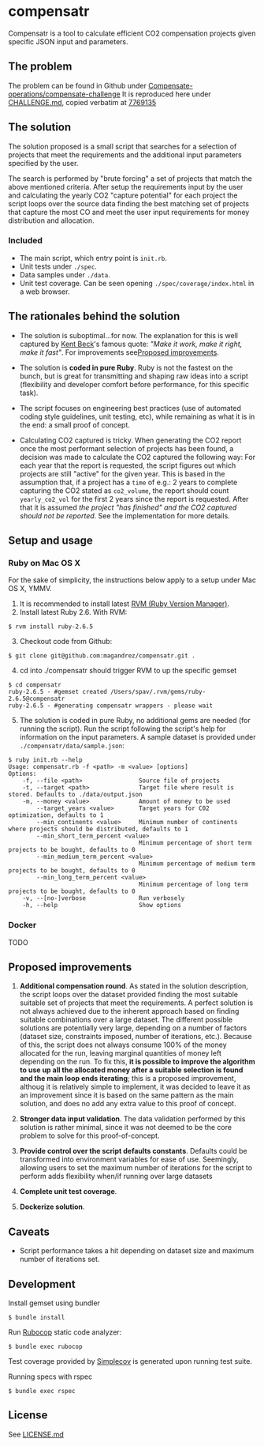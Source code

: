 # compensatr

Compensatr is a tool to calculate efficient CO2 compensation projects given 
specific JSON input and parameters.

## The problem

The problem can be found in Github under [Compensate-operations/compensate-challenge](https://github.com/Compensate-Operations/compensate-challenge)
It is reproduced here under [CHALLENGE.md](CHALLENGE.md), copied verbatim at [7769135](https://github.com/Compensate-Operations/compensate-challenge/commit/776913552a682f2797a9779263b6ef95b70fee2b)

## The solution

The solution proposed is a small script that searches for a selection of projects that meet the requirements and the additional input parameters specified by the user.

The search is performed by "brute forcing" a set of projects that match the above mentioned criteria. After setup the requirements input by the user and calculating the yearly CO2 "capture potential" for each project the script loops over the source data finding the best matching set of projects that capture the most CO and meet the user input requirements for money distribution and allocation.

### Included

- The main script, which entry point is `init.rb`.
- Unit tests under `./spec`.
- Data samples under `./data`.
- Unit test coverage. Can be seen opening `./spec/coverage/index.html` in a web browser.

## The rationales behind the solution

- The solution is suboptimal...for now. The explanation for this is well captured by [Kent Beck](https://en.wikipedia.org/wiki/Kent_Beck)'s famous quote: *"Make it work, make it right, make it fast"*. For improvements see[Proposed improvements](#proposed-improvements).

- The solution is **coded in pure Ruby**. Ruby is not the fastest on the bunch, but is great for transmitting and shaping raw ideas into a script (flexibility and developer comfort before performance, for this specific task).

- The script focuses on engineering best practices (use of automated coding style guidelines, unit testing, etc), while remaining as what it is in the end: a small proof of concept.

- Calculating CO2 captured is tricky. When generating the CO2 report once the most performant selection of projects has been found, a decision was made to calculate the CO2 captured the following way:
  For each year that the report is requested, the script figures out which projects are still "active" for the given year. This is based in the assumption that, if a project has a `time` of e.g.: 2 years to complete capturing the CO2 stated as `co2_volume`, the report should count `yearly_co2_vol` for the first 2 years since the report is requested. After that it is assumed _the project "has finished" and the CO2 captured should not be reported_. See the implementation for more details.


## Setup and usage

### Ruby on Mac OS X

For the sake of simplicity, the instructions below apply to a setup under Mac OS X, YMMV.

1. It is recommended to install latest [RVM (Ruby Version Manager)](https://rvm.io/).
2. Install latest Ruby 2.6. With RVM:
```
$ rvm install ruby-2.6.5
```
3. Checkout code from Github:
```
$ git clone git@github.com:magandrez/compensatr.git .
```
4. cd into ./compensatr should trigger RVM to up the specific gemset
```
$ cd compensatr
ruby-2.6.5 - #gemset created /Users/spav/.rvm/gems/ruby-2.6.5@compensatr
ruby-2.6.5 - #generating compensatr wrappers - please wait
```
5. The solution is coded in pure Ruby, no additional gems are needed (for running the script). 
  Run the script following the script's help for information on the input parameters. 
  A sample dataset is provided under `./compensatr/data/sample.json`:
```
$ ruby init.rb --help
Usage: compensatr.rb -f <path> -m <value> [options]
Options:
    -f, --file <path>                Source file of projects
    -t, --target <path>              Target file where result is stored. Defaults to ./data/output.json
    -m, --money <value>              Amount of money to be used
        --target_years <value>       Target years for C02 optimization, defaults to 1
        --min_continents <value>     Minimum number of continents where projects should be distributed, defaults to 1
        --min_short_term_percent <value>
                                     Minimum percentage of short term projects to be bought, defaults to 0
        --min_medium_term_percent <value>
                                     Minimum percentage of medium term projects to be bought, defaults to 0
        --min_long_term_percent <value>
                                     Minimum percentage of long term projects to be bought, defaults to 0
    -v, --[no-]verbose               Run verbosely
    -h, --help                       Show options
```
### Docker

TODO

## Proposed improvements

1. **Additional compensation round**. As stated in the solution description, the script loops over the dataset provided finding the most suitable suitable set of projects that meet the requirements. 
  A perfect solution is not always achieved due to the inherent approach based on finding suitable combinations over a large dataset. The different possible solutions are potentially very large, depending on a number of factors (dataset size, constraints imposed, number of iterations, etc.). Because of this, the script does not always consume 100% of the money allocated for the run, leaving marginal quantities of money left depending on the run. 
  To fix this, **it is possible to improve the algorithm to use up all the allocated money after a suitable selection is found and the main loop ends iterating**; this is a proposed improvement, althoug it is relatively simple to implement, it was decided to leave it as an improvement since it is based on the same pattern as the main solution, and does no add any extra value to this proof of concept.

2. **Stronger data input validation**. The data validation performed by this solution is rather minimal, since it was not deemed to be the core problem to solve for this proof-of-concept.

3. **Provide control over the script defaults constants**. Defaults could be transformed into environment variables for ease of use. Seemingly, allowing users to set the maximum number of iterations for the script to perform adds flexibility when/if running over large datasets 

4. **Complete unit test coverage**.

5. **Dockerize solution**.
 

## Caveats

- Script performance takes a hit depending on dataset size and maximum number of iterations set.

## Development

Install gemset using bundler

```
$ bundle install
```
Run [Rubocop](https://github.com/rubocop-hq/rubocop) static code analyzer:
```
$ bundle exec rubocop
```
Test coverage provided by [Simplecov](https://github.com/colszowka/simplecov) is generated upon running test suite.

Running specs with rspec
```
$ bundle exec rspec
```

## License

See [LICENSE.md](LICENSE.md)
